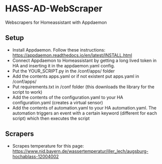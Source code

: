 # HASS-AD-WebScraper
Webscrapers for Homeassistant with Appdaemon

## Setup
- Install Appdaemon. Follow these instructions: https://appdaemon.readthedocs.io/en/latest/INSTALL.html
- Connect Appdaemon to Homeassistant by getting a long lived token in HA and inserting it in the appdaemon.yaml config.
- Put the YOUR_SCRIPT.py in the /conf/apps/ folder
- Add the contents apps.yaml or if not existent put apps.yaml in /conf/apps/
- Put requirements.txt in /conf folder (this downloads the library for the script to work)
- Add the contents of the configuration.yaml to your HA configuration.yaml (creates a virtual sensor)
- Add the contents of automation.yaml to your HA automation.yaml. The automation triggers an event with a certain keyword (different for each script) which then executes the script

## Scrapers
- Scrapes temperature for this page: https://www.nid.bayern.de/wassertemperatur/iller_lech/augsburg-hochablass-12004002
